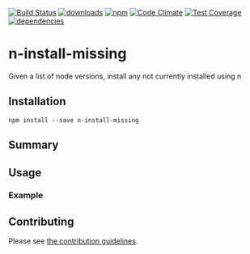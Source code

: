 [![Build Status](https://travis-ci.org/tandrewnichols/n-install-missing.png)](https://travis-ci.org/tandrewnichols/n-install-missing) [![downloads](http://img.shields.io/npm/dm/n-install-missing.svg)](https://npmjs.org/package/n-install-missing) [![npm](http://img.shields.io/npm/v/n-install-missing.svg)](https://npmjs.org/package/n-install-missing) [![Code Climate](https://codeclimate.com/github/tandrewnichols/n-install-missing/badges/gpa.svg)](https://codeclimate.com/github/tandrewnichols/n-install-missing) [![Test Coverage](https://codeclimate.com/github/tandrewnichols/n-install-missing/badges/coverage.svg)](https://codeclimate.com/github/tandrewnichols/n-install-missing) [![dependencies](https://david-dm.org/tandrewnichols/n-install-missing.png)](https://david-dm.org/tandrewnichols/n-install-missing)

# n-install-missing

Given a list of node versions, install any not currently installed using n

## Installation

`npm install --save n-install-missing`

## Summary

## Usage



### Example

## Contributing

Please see [the contribution guidelines](CONTRIBUTING.md).
